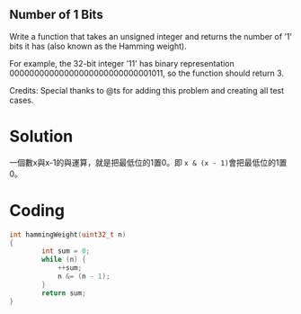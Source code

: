 ## Number of 1 Bits
Write a function that takes an unsigned integer and returns the number of ’1' bits it has (also known as the Hamming weight).

For example, the 32-bit integer ’11' has binary representation 00000000000000000000000000001011, so the function should return 3.

Credits:
Special thanks to @ts for adding this problem and creating all test cases.

# Solution

一個數x與x-1的與運算，就是把最低位的1置0。即 `x & (x - 1)`會把最低位的1置0。

# Coding
```c
int hammingWeight(uint32_t n)
{
		int sum = 0;
		while (n) {
			++sum;
			n &= (n - 1);
		}
		return sum;
}
```
